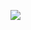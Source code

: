 [![](https://mermaid.ink/img/pako:eNqdVl1P2zAU_StWJt6oBi1MLA-TxtfERlFFuyeXBze-abMmduY4A4T47_NXEiepCiQPle_xOSe-9vVtXoKIUwjCYC1IvkGLyyVD6plLIiS-I7IUJEW3hK1LsgY0EzzL5QMajb6hu9vZTkIERZGw9YM1UizDvnqSgkQS6IIU2xsWc1wjSENIYyIjMuHMSXsSY_SL8ccU6BrOSQG4jpAOnbBFMSLtMEsJYyCweZsLnMCbNvR5uZIOwm5sFI7uTRv6DEQEuV75lNMyBdwAyCJO2CXanWH_EsFZBkwqFFLsAcgg1X50iEY95dquys1GnexaFCP6LrKFIH8gklwkUGAVIx9wwg6tkl5wJgVPU_W-e75S5pFGUQM38garxFdPEJV6PealddRIasieBLCCi2sAuiLRFtsQVXF1Hi2S0VWBq0cucD1dQ07do3Yr5ndOiVS75BcOcmC_gNxE1-TNQlsySynKlb2KNqvCovq5IBkIcsPyUuL7H-ejS4c8NJRrrgpswcXfEqwcG-SzhZylx__JEyavmG4BosAmQlXo0RbqGiaps9QbYcJqhR5xmkSC5xvOADdDNw-M2oH99bLZeYnc4XQT2n26ltzKZh-xnc8-ZpNF1fOqczo4UBWfqgXN5XMK7pgKPbbNE8VJmoaf4qP47LBQl2AL4afj6ATOjlw4ekyo3ITj_MnX6n7plPT4eDz-elKrJ5PJXmm_X1qj8ZfVuz3arfPjer_AP672G6tV05PTd6t73dXt4-lq8v497PbYAR7tfjvAoNt3h1l4vXeYQdOJB-g7PXmAQ78vDzDZ0Zity2QCb5j0sym8Ox3He-XBYaDaW0YSqj6tXrTVMpAbyGAZhGpIidgugyV7VTxSSj5_ZlEQSlHCYSB4ud4EYUzSQkWlWfVlQtSfQlajQBNVG1P75WY-4F7_A-QUXHQ?type=png)](https://mermaid.live/edit#pako:eNqdVl1P2zAU_StWJt6oBi1MLA-TxtfERlFFuyeXBze-abMmduY4A4T47_NXEiepCiQPle_xOSe-9vVtXoKIUwjCYC1IvkGLyyVD6plLIiS-I7IUJEW3hK1LsgY0EzzL5QMajb6hu9vZTkIERZGw9YM1UizDvnqSgkQS6IIU2xsWc1wjSENIYyIjMuHMSXsSY_SL8ccU6BrOSQG4jpAOnbBFMSLtMEsJYyCweZsLnMCbNvR5uZIOwm5sFI7uTRv6DEQEuV75lNMyBdwAyCJO2CXanWH_EsFZBkwqFFLsAcgg1X50iEY95dquys1GnexaFCP6LrKFIH8gklwkUGAVIx9wwg6tkl5wJgVPU_W-e75S5pFGUQM38garxFdPEJV6PealddRIasieBLCCi2sAuiLRFtsQVXF1Hi2S0VWBq0cucD1dQ07do3Yr5ndOiVS75BcOcmC_gNxE1-TNQlsySynKlb2KNqvCovq5IBkIcsPyUuL7H-ejS4c8NJRrrgpswcXfEqwcG-SzhZylx__JEyavmG4BosAmQlXo0RbqGiaps9QbYcJqhR5xmkSC5xvOADdDNw-M2oH99bLZeYnc4XQT2n26ltzKZh-xnc8-ZpNF1fOqczo4UBWfqgXN5XMK7pgKPbbNE8VJmoaf4qP47LBQl2AL4afj6ATOjlw4ekyo3ITj_MnX6n7plPT4eDz-elKrJ5PJXmm_X1qj8ZfVuz3arfPjer_AP672G6tV05PTd6t73dXt4-lq8v497PbYAR7tfjvAoNt3h1l4vXeYQdOJB-g7PXmAQ78vDzDZ0Zity2QCb5j0sym8Ox3He-XBYaDaW0YSqj6tXrTVMpAbyGAZhGpIidgugyV7VTxSSj5_ZlEQSlHCYSB4ud4EYUzSQkWlWfVlQtSfQlajQBNVG1P75WY-4F7_A-QUXHQ)